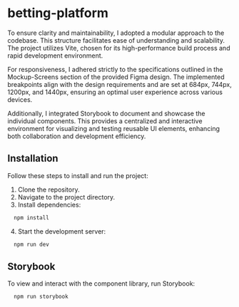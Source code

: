# betting-platform

To ensure clarity and maintainability, I adopted a modular approach to the codebase. This structure facilitates ease of understanding and scalability. The project utilizes Vite, chosen for its high-performance build process and rapid development environment.

For responsiveness, I adhered strictly to the specifications outlined in the Mockup-Screens section of the provided Figma design. The implemented breakpoints align with the design requirements and are set at 684px, 744px, 1200px, and 1440px, ensuring an optimal user experience across various devices.

Additionally, I integrated Storybook to document and showcase the individual components. This provides a centralized and interactive environment for visualizing and testing reusable UI elements, enhancing both collaboration and development efficiency.

## Installation

Follow these steps to install and run the project:

1. Clone the repository.
2. Navigate to the project directory.
3. Install dependencies:

```bash
  npm install
```

4. Start the development server:

```bash
  npm run dev
```

## Storybook

To view and interact with the component library, run Storybook:

```bash
  npm run storybook
```
